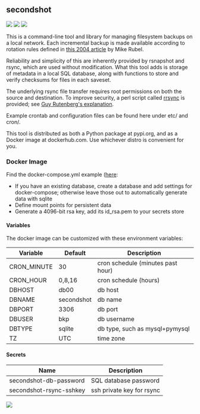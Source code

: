 ## secondshot

[![](https://images.microbadger.com/badges/version/instantlinux/secondshot.svg)](https://microbadger.com/images/instantlinux/secondshot "Version badge") [![](https://images.microbadger.com/badges/image/instantlinux/secondshot.svg)](https://microbadger.com/images/instantlinux/secondshot "Image badge") [![](https://images.microbadger.com/badges/commit/instantlinux/secondshot.svg)](https://microbadger.com/images/instantlinux/secondshot "Commit badge")

This is a command-line tool and library for managing filesystem backups on a local network. Each incremental backup is made available according to rotation rules defined in [this 2004 article](http://www.mikerubel.org/computers/rsync_snapshots/) by Mike Rubel.

Reliability and simplicity of this are inherently provided by rsnapshot and rsync, which are used without modification. What this tool adds is storage of metadata in a local SQL database, along with functions to store and verify checksums for files in each saveset.

The underlying rsync file transfer requires root permissions on both the source and destination. To improve security, a perl script called [rrsync](https://www.samba.org/ftp/unpacked/rsync/support/rrsync) is provided; see [Guy Rutenberg's explanation](https://www.guyrutenberg.com/2014/01/14/restricting-ssh-access-to-rsync).

Example crontab and configuration files can be found here under etc/ and cron/.

This tool is distributed as both a Python package at pypi.org, and as a Docker image at dockerhub.com. Use whichever distro is convenient for you.

### Docker Image

Find the docker-compose.yml example ([here](https://raw.githubusercontent.com/instantlinux/secondshot/tree/master/docker-compose.yml):
* If you have an existing database, create a database and add settings for docker-compose; otherwise leave those out to automatically generate data with sqlite
* Define mount points for persistent data
* Generate a 4096-bit rsa key, add its id_rsa.pem to your secrets store

#### Variables

The docker image can be customized with these environment variables:

Variable | Default | Description
-------- | ------- | -----------
CRON_MINUTE | 30 | cron schedule (minutes past hour)
CRON_HOUR | 0,8,16 | cron schedule (hours)
DBHOST | db00 | db host
DBNAME | secondshot |db name
DBPORT | 3306 | db port
DBUSER | bkp | db username
DBTYPE | sqlite | db type, such as mysql+pymysql
TZ | UTC | time zone

#### Secrets
Name | Description
---- | -----------
secondshot-db-password | SQL database password
secondshot-rsync-sshkey | ssh private key for rsync

[![](https://images.microbadger.com/badges/license/instantlinux/secondshot.svg)](https://microbadger.com/images/instantlinux/secondshot "License badge")
